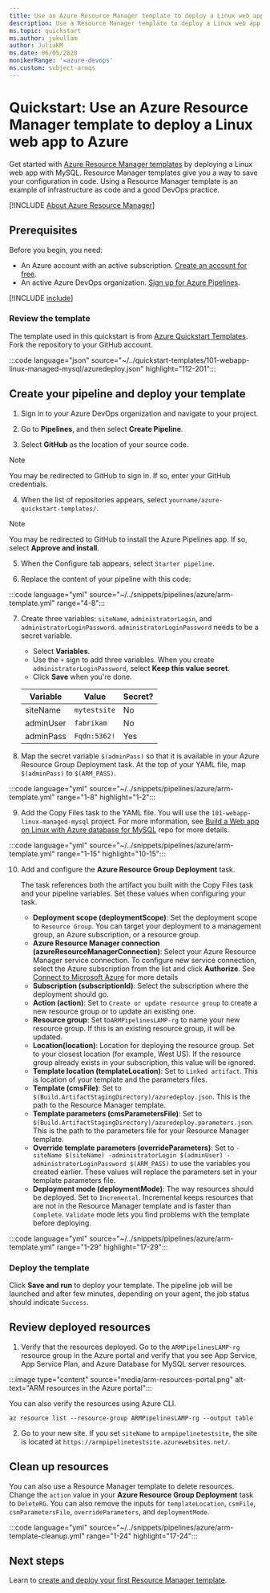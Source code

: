 ```yaml
---
title: Use an Azure Resource Manager template to deploy a Linux web app to Azure
description: Use a Resource Manager template to deploy a Linux web app to Azure
ms.topic: quickstart
ms.author: jukullam
author: JuliaKM
ms.date: 06/05/2020
monikerRange: '=azure-devops'
ms.custom: subject-armqs
---
```


# Quickstart: Use an Azure Resource Manager template to deploy a Linux web app to Azure

Get started with [Azure Resource Manager templates](https://docs.microsoft.com/azure/azure-resource-manager/templates/overview) by deploying a Linux web app with MySQL. Resource Manager templates give you a way to save your configuration in code. Using a Resource Manager template is an example of infrastructure as code and a good DevOps practice.

[!INCLUDE [About Azure Resource Manager](~/../azure-docs/includes/resource-manager-quickstart-introduction.md)]

## Prerequisites

Before you begin, you need:
- An Azure account with an active subscription. [Create an account for free](https://azure.microsoft.com/free/?WT.mc_id=A261C142F).
- An active Azure DevOps organization. [Sign up for Azure Pipelines](../../../get-started/pipelines-sign-up.md).


[!INCLUDE [include](../../../../includes/create-project.md)]

### Review the template

The template used in this quickstart is from [Azure Quickstart Templates](https://azure.microsoft.com/resources/templates/101-webapp-linux-managed-mysql/). Fork the repository to your GitHub account. 

:::code language="json" source="~/../quickstart-templates/101-webapp-linux-managed-mysql/azuredeploy.json" highlight="112-201":::

## Create your pipeline and deploy your template

1. Sign in to your Azure DevOps organization and navigate to your project.

2. Go to **Pipelines**, and then select **Create Pipeline**.

3. Select **GitHub** as the location of your source code. 

  > [!NOTE]
  > You may be redirected to GitHub to sign in. If so, enter your GitHub credentials.

4. When the list of repositories appears, select `yourname/azure-quickstart-templates/`.

  > [!NOTE]
  > You may be redirected to GitHub to install the Azure Pipelines app. If so, select **Approve and install**.

5. When the Configure tab appears, select `Starter pipeline`.

6. Replace the content of your pipeline with this code:

:::code language="yml" source="~/../snippets/pipelines/azure/arm-template.yml" range="4-8":::

7. Create three variables:  `siteName`, `administratorLogin`, and `administratorLoginPassword`. `administratorLoginPassword` needs to be a secret variable.
    * Select **Variables**. 
    * Use the `+` sign to add three variables. When you create `administratorLoginPassword`, select **Keep this value secret**.
    * Click **Save** when you're done.
        
   |Variable  |Value  |Secret?  |
   |---------|---------|---------|
   |siteName     |  `mytestsite`       |    No     |
   |adminUser     |     `fabrikam`    |    No     |
   |adminPass     |    `Fqdn:5362!`     |    Yes     |


8. Map the secret variable `$(adminPass)` so that it is available in your Azure Resource Group Deployment task. At the top of your YAML file, map `$(adminPass)` to `$(ARM_PASS)`. 

:::code language="yml" source="~/../snippets/pipelines/azure/arm-template.yml" range="1-8" highlight="1-2":::


9. Add the Copy Files task to the YAML file. You will use the `101-webapp-linux-managed-mysql` project. For more information, see [Build a Web app on Linux with Azure database for MySQL](https://github.com/Azure/azure-quickstart-templates/tree/master/101-webapp-linux-managed-mysql) repo for more details. 

:::code language="yml" source="~/../snippets/pipelines/azure/arm-template.yml" range="1-15" highlight="10-15":::

10. Add and configure the **Azure Resource Group Deployment** task. 
    
    The task references both the artifact you built with the Copy Files task and your pipeline variables. Set these values when   configuring your task.

    - **Deployment scope (deploymentScope)**: Set the deployment scope to `Resource Group`. You can target your deployment to a management group, an Azure subscription, or a resource group. 
    - **Azure Resource Manager connection (azureResourceManagerConnection)**: Select your Azure Resource Manager service connection. To configure new service connection, select the Azure subscription from the list and click **Authorize**. See [Connect to Microsoft Azure](https://docs.microsoft.com/azure/devops/pipelines/library/connect-to-azure?view=azure-devops) for more details
    - **Subscription (subscriptionId)**: Select the subscription where the deployment should go.
    - **Action (action)**: Set to `Create or update resource group` to create a new resource group or to update an existing one. 
    - **Resource group**: Set to`ARMPipelinesLAMP-rg` to name your new resource group. If this is an existing resource group, it will be updated.
    - **Location(location)**: Location for deploying the resource group. Set to your closest location (for example, West US). If the resource group already exists in your subscription, this value will be ignored.
    - **Template location (templateLocation)**: Set to `Linked artifact`. This is location of your template and the parameters files.
    - **Template (cmsFile)**: Set to `$(Build.ArtifactStagingDirectory)/azuredeploy.json`. This is the path to the Resource Manager template. 
    - **Template parameters (cmsParametersFile)**: Set to `$(Build.ArtifactStagingDirectory)/azuredeploy.parameters.json`. This is the path to the parameters file for your Resource Manager template.
    - **Override template parameters (overrideParameters)**:  Set to `-siteName $(siteName) -administratorLogin $(adminUser) -administratorLoginPassword $(ARM_PASS)` to use the variables you created earlier. These values will replace the parameters set in your template parameters file.
    - **Deployment mode (deploymentMode)**: The way resources should be deployed. Set to `Incremental`. Incremental keeps resources that are not in the Resource Manager template and is faster than `Complete`.  `Validate` mode lets you find problems with the template before deploying. 
   
:::code language="yml" source="~/../snippets/pipelines/azure/arm-template.yml" range="1-29" highlight="17-29":::


### Deploy the template

Click **Save and run** to deploy your template. The pipeline job will be launched and after few minutes, depending on your agent, the job status should indicate `Success`.


## Review deployed resources

1. Verify that the resources deployed. Go to the `ARMPipelinesLAMP-rg` resource group in the Azure portal and verify that you see  App Service, App Service Plan, and Azure Database for MySQL server resources. 

:::image type="content" source="media/arm-resources-portal.png" alt-text="ARM resources in the Azure portal":::

You can also verify the resources using Azure CLI. 

```azurecli-interactive
az resource list --resource-group ARMPipelinesLAMP-rg --output table
```

2. Go to your new site. If you set `siteName` to `armpipelinetestsite`, the site is located at `https://armpipelinetestsite.azurewebsites.net/`.

## Clean up resources

 You can also use a Resource Manager template to delete resources. Change the `action` value in your **Azure Resource Group Deployment** task to `DeleteRG`. You can also remove the inputs for `templateLocation`, `csmFile`, `csmParametersFile`, `overrideParameters`, and `deploymentMode`.

:::code language="yml" source="~/../snippets/pipelines/azure/arm-template-cleanup.yml" range="1-24" highlight="17-24":::


## Next steps

Learn to [create and deploy your first Resource Manager template](https://docs.microsoft.com/azure/azure-resource-manager/templates/template-tutorial-create-first-template).  
